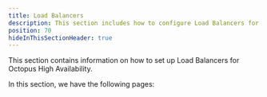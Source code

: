 ```yaml
---
title: Load Balancers
description: This section includes how to configure Load Balancers for Octopus
position: 70
hideInThisSectionHeader: true
---
```


This section contains information on how to set up Load Balancers for Octopus High Availability.

In this section, we have the following pages:
